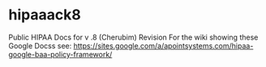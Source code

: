 # hipaaack8
Public HIPAA Docs for v .8 (Cherubim) Revision
For the wiki showing these Google Docss see:
https://sites.google.com/a/apointsystems.com/hipaa-google-baa-policy-framework/
